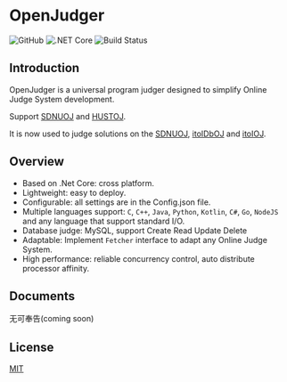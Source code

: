 # OpenJudger
![GitHub](https://img.shields.io/github/license/mashape/apistatus.svg)
![.NET Core](https://img.shields.io/badge/.netcore-3.1-brightgreen.svg)
![Build Status](https://travis-ci.com/Azure99/OpenJudger.svg?branch=master)

## Introduction
OpenJudger is a universal program judger designed to simplify Online Judge System development.

Support [SDNUOJ](https://github.com/sdnuacmicpc/sdnuoj) and [HUSTOJ](https://github.com/zhblue/hustoj).

It is now used to judge solutions on the [SDNUOJ](http://www.acmicpc.sdnu.edu.cn/), [itoIDbOJ](http://db.itoi.sd.cn/) and [itoIOJ](http://oj.itoi.sd.cn/).


## Overview
* Based on .Net Core: cross platform.
* Lightweight: easy to deploy.
* Configurable: all settings are in the Config.json file.
* Multiple languages support: `C`, `C++`, `Java`, `Python`, `Kotlin`, `C#`, `Go`, `NodeJS` and any language that support standard I/O.
* Database judge: MySQL, support Create Read Update Delete
* Adaptable: Implement `Fetcher` interface to adapt any Online Judge System.
* High performance: reliable concurrency control, auto distribute processor affinity.

## Documents
无可奉告(coming soon)

## License
[MIT](http://opensource.org/licenses/MIT)
